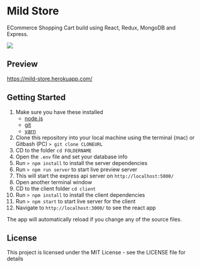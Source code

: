 # Mild Store
ECommerce Shopping Cart build using React, Redux, MongoDB and Express.

<img src="https://i.imgur.com/yFBWw3a.png" />

## Preview

https://mild-store.herokuapp.com/

## Getting Started
1. Make sure you have these installed
	- [node.js](http://nodejs.org/)
	- [git](http://git-scm.com/)
    - [yarn](https://yarnpkg.com/)
2. Clone this repository into your local machine using the terminal (mac) or Gitbash (PC) `> git clone CLONEURL`
3. CD to the folder `cd FOLDERNAME`
4. Open the `.env` file  and set your database info
5. Run `> npm install` to install the server dependencies
6. Run `> npm run server` to start live preview server
7. This will start the express api server on `http://localhost:5000/` 
8. Open another terminal window
9. CD to the client folder `cd client`
10. Run `> npm install` to install the client dependencies
11. Run `> npm start` to start live server for the client
12. Navigate to `http://localhost:3000/` to see the react app

The app will automatically reload if you change any of the source files.

## License
This project is licensed under the MIT License - see the LICENSE file for details
